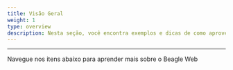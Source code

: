 ```yaml
---
title: Visão Geral
weight: 1
type: overview
description: Nesta seção, você encontra exemplos e dicas de como aproveitar o Beagle Web ao máximo
---
```


---

Navegue nos itens abaixo para aprender mais sobre o Beagle Web